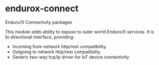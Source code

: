 # endurox-connect
Enduro/X Connectivity packages

This module adds ability to expose to outer world Enduro/X services. It is bi-directional interface, providing:

* Incoming from network http/rest compatibility.
* Outgoing to network http/rest compatibility.
* Generic two-way tcp/ip driver for IoT device connectivity.
